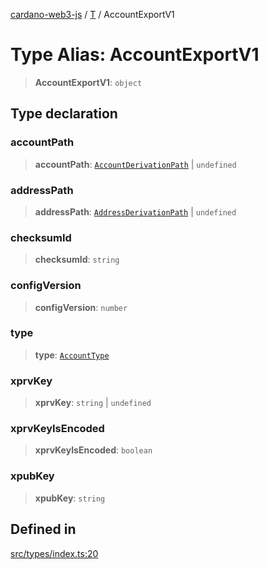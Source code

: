 [cardano-web3-js](../../../index.md) / [T](../index.md) / AccountExportV1

# Type Alias: AccountExportV1

> **AccountExportV1**: `object`

## Type declaration

### accountPath

> **accountPath**: [`AccountDerivationPath`](AccountDerivationPath.md) \| `undefined`

### addressPath

> **addressPath**: [`AddressDerivationPath`](AddressDerivationPath.md) \| `undefined`

### checksumId

> **checksumId**: `string`

### configVersion

> **configVersion**: `number`

### type

> **type**: [`AccountType`](AccountType.md)

### xprvKey

> **xprvKey**: `string` \| `undefined`

### xprvKeyIsEncoded

> **xprvKeyIsEncoded**: `boolean`

### xpubKey

> **xpubKey**: `string`

## Defined in

[src/types/index.ts:20](https://github.com/xray-network/cardano-web3-js/blob/c2cd49478a527b9b57b4028f4ad7add1c4bff5b8/src/types/index.ts#L20)
